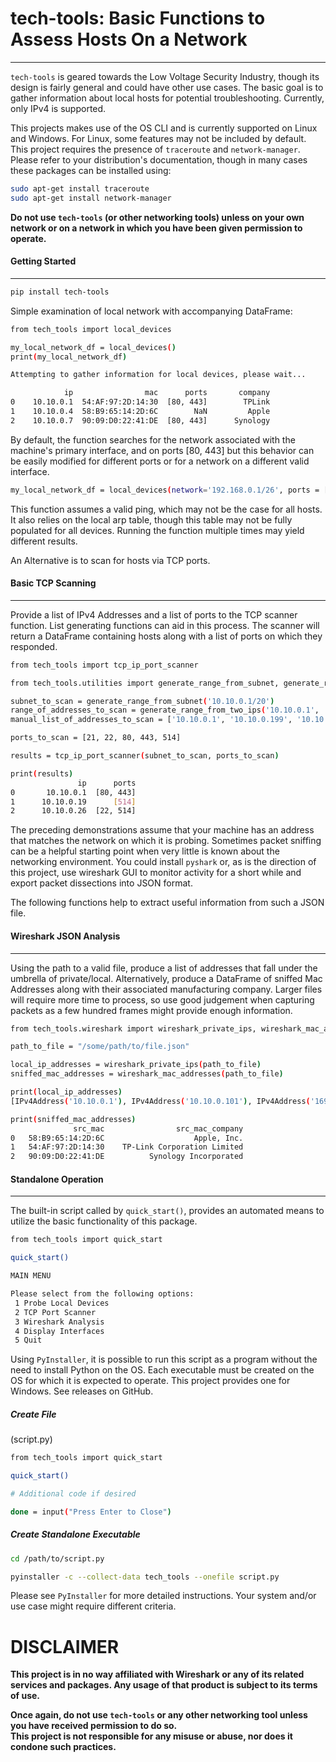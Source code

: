 # tech-tools: Basic Functions to Assess Hosts On a Network
---
`tech-tools` is geared towards the Low Voltage Security Industry, though its design is fairly general and could have other use cases.
The basic goal is to gather information about local hosts for potential troubleshooting.  Currently, only IPv4 is supported.

This projects makes use of the OS CLI and is currently supported on Linux and Windows.
For Linux, some features may not be included by default.  This project requires the presence of `traceroute` and `network-manager`.
Please refer to your distribution's documentation, though in many cases these packages can be installed using:
```bash
sudo apt-get install traceroute
sudo apt-get install network-manager
```

**Do not use `tech-tools` (or other networking tools) unless on your own network or on a network in which you have been given permission to operate.**

#### Getting Started
---

```bash
pip install tech-tools
```

Simple examination of local network with accompanying DataFrame:
```bash
from tech_tools import local_devices

my_local_network_df = local_devices()
print(my_local_network_df)

Attempting to gather information for local devices, please wait...

            ip                mac      ports       company
0    10.10.0.1  54:AF:97:2D:14:30  [80, 443]        TPLink
1    10.10.0.4  58:B9:65:14:2D:6C        NaN         Apple
2    10.10.0.7  90:09:D0:22:41:DE  [80, 443]      Synology
```

By default, the function searches for the network associated with the machine's primary interface, and on ports [80, 443] but this behavior can be easily modified for different ports or for a network on a different valid interface.

```bash
my_local_network_df = local_devices(network='192.168.0.1/26', ports = [21, 22, 5000, 8000])
```

This function assumes a valid ping, which may not be the case for all hosts.  It also relies on the local arp table, though this table may not be fully populated for all devices.  Running the function multiple times may yield different results. 

An Alternative is to scan for hosts via TCP ports.

#### Basic TCP Scanning
---

Provide a list of IPv4 Addresses and a list of ports to the TCP scanner function.
List generating functions can aid in this process.  The scanner will return a DataFrame containing hosts along with a list of ports on which they responded.

```bash
from tech_tools import tcp_ip_port_scanner

from tech_tools.utilities import generate_range_from_subnet, generate_range_from_two_ips

subnet_to_scan = generate_range_from_subnet('10.10.0.1/20')
range_of_addresses_to_scan = generate_range_from_two_ips('10.10.0.1', '10.10.0.150')
manual_list_of_addresses_to_scan = ['10.10.0.1', '10.10.0.199', '10.10.0.201', ...]

ports_to_scan = [21, 22, 80, 443, 514]

results = tcp_ip_port_scanner(subnet_to_scan, ports_to_scan)

print(results)
               ip      ports
0       10.10.0.1  [80, 443]
1      10.10.0.19      [514]
2      10.10.0.26  [22, 514]
```
The preceding demonstrations assume that your machine has an address that matches the network on which it is probing.
Sometimes packet sniffing can be a helpful starting point when very little is known about the networking environment.  You could install `pyshark` or,
as is the direction of this project, use wireshark GUI to monitor activity for a short while and export packet dissections into JSON format. 

The following functions help to extract useful information from such a JSON file.

#### Wireshark JSON Analysis
---

Using the path to a valid file, produce a list of addresses that fall under the umbrella of private/local.
Alternatively, produce a DataFrame of sniffed Mac Addresses along with their associated manufacturing company.
Larger files will require more time to process, so use good judgement when capturing packets as a few hundred frames might provide enough information.  

```bash
from tech_tools.wireshark import wireshark_private_ips, wireshark_mac_addresses

path_to_file = "/some/path/to/file.json"

local_ip_addresses = wireshark_private_ips(path_to_file)
sniffed_mac_addresses = wireshark_mac_addresses(path_to_file)

print(local_ip_addresses)
[IPv4Address('10.10.0.1'), IPv4Address('10.10.0.101'), IPv4Address('169.254.0.132'),...]

print(sniffed_mac_addresses)
              src_mac                src_mac_company
0   58:B9:65:14:2D:6C                    Apple, Inc.
1   54:AF:97:2D:14:30    TP-Link Corporation Limited
2   90:09:D0:22:41:DE          Synology Incorporated
```

#### Standalone Operation
---
The built-in script called by `quick_start()`, provides an automated means to utilize the basic functionality of this package.
```bash
from tech_tools import quick_start

quick_start()
```

```bash
MAIN MENU

Please select from the following options: 
 1 Probe Local Devices 
 2 TCP Port Scanner 
 3 Wireshark Analysis
 4 Display Interfaces
 5 Quit
```


Using `PyInstaller`, it is possible to run this script as a program without the need to install Python on the OS.
Each executable must be created on the OS for which it is expected to operate.  This project provides one for Windows. See releases on GitHub.


##### Create File
(script.py)
```bash
from tech_tools import quick_start

quick_start()

# Additional code if desired

done = input("Press Enter to Close")
```

##### Create Standalone Executable
```bash
cd /path/to/script.py

pyinstaller -c --collect-data tech_tools --onefile script.py
```

Please see `PyInstaller` for more detailed instructions.  Your system and/or use case might require different criteria.


# DISCLAIMER
**This project is in no way affiliated with Wireshark or any of its related services and packages. Any usage of that product is subject to its terms of use.**  

**Once again, do not use `tech-tools` or any other networking tool unless you have received permission to do so.  
This project is not responsible for any misuse or abuse, nor does it condone such practices.**